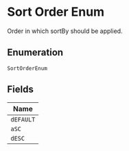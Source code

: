 
# Sort Order Enum

Order in which sortBy should be applied.

## Enumeration

`SortOrderEnum`

## Fields

| Name |
|  --- |
| `dEFAULT` |
| `aSC` |
| `dESC` |

